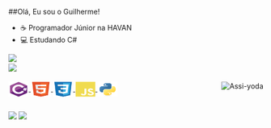 ##Olá, Eu sou o Guilherme!
- ☕ Programador Júnior na HAVAN
- 💻 Estudando C#

<div>
  <a href="https://github.com/assi23">
  <img height="180em" src="https://github-readme-stats.vercel.app/api?username=assi23&show_icons=true&theme=dark&include_all_commits=true&count_private=true"/> <br>
  <img height="180em" src="https://github-readme-stats.vercel.app/api/top-langs/?username=assi23&layout=compact&langs_count=7&theme=dark"/>
</div>
  
 <div style="display: inline_block"><br>
  <img align="center" alt="Assi-Csharp" height="30" width="40" src="https://raw.githubusercontent.com/devicons/devicon/master/icons/csharp/csharp-original.svg">
  <img align="center" alt="Assi-HTML" height="30" width="40" src="https://raw.githubusercontent.com/devicons/devicon/master/icons/html5/html5-original.svg">
  <img align="center" alt="Assi-CSS" height="30" width="40" src="https://raw.githubusercontent.com/devicons/devicon/master/icons/css3/css3-original.svg">
  <img align="center" alt="Assi-Js" height="30" width="40" src="https://raw.githubusercontent.com/devicons/devicon/master/icons/javascript/javascript-plain.svg">
  <img align="center" alt="Assi-Python" height="30" width="40" src="https://raw.githubusercontent.com/devicons/devicon/master/icons/python/python-original.svg">
  <img align="right" alt="Assi-yoda" src="https://media.tenor.com/images/fe54f2f0a6bac416fe51259b48f36e4e/tenor.gif">
</div>

##
  
<div> 
  <a href="https://www.instagram.com/gui.assim" target="_blank"><img src="https://img.shields.io/badge/-Instagram-%23E4405F?style=for-the-badge&logo=instagram&logoColor=white" target="_blank"></a>
  <a href="https://www.linkedin.com/in/guilherme-assi-653471208/" target="_blank"><img src="https://img.shields.io/badge/-LinkedIn-%230077B5?style=for-the-badge&logo=linkedin&logoColor=white" target="_blank"></a> 
  
